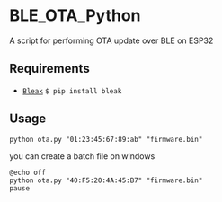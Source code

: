 # BLE_OTA_Python
A script for performing OTA update over BLE on ESP32

## Requirements
- [`Bleak`](https://github.com/hbldh/bleak)
 `$ pip install bleak`


## Usage
`python ota.py "01:23:45:67:89:ab" "firmware.bin"`

you can create a batch file on windows

```
@echo off
python ota.py "40:F5:20:4A:45:B7" "firmware.bin"
pause
```
